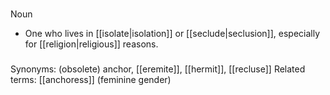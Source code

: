 ###
###
Noun

- One who lives in [[isolate|isolation]] or [[seclude|seclusion]], especially for [[religion|religious]] reasons.

###
Synonyms: (obsolete) anchor, [[eremite]], [[hermit]], [[recluse]]
Related terms: [[anchoress]] (feminine gender)